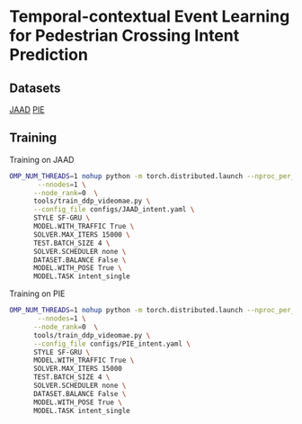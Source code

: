 # Temporal-contextual Event Learning for Pedestrian Crossing Intent Prediction

## Datasets
[JAAD](https://data.nvision2.eecs.yorku.ca/JAAD_dataset/)
[PIE](https://data.nvision2.eecs.yorku.ca/PIE_dataset/)

## Training
Training on JAAD
```bash
OMP_NUM_THREADS=1 nohup python -m torch.distributed.launch --nproc_per_node=6 \
       --nnodes=1 \
      --node_rank=0  \
      tools/train_ddp_videomae.py \
      --config_file configs/JAAD_intent.yaml \
      STYLE SF-GRU \
      MODEL.WITH_TRAFFIC True \
      SOLVER.MAX_ITERS 15000 \
      TEST.BATCH_SIZE 4 \
      SOLVER.SCHEDULER none \
      DATASET.BALANCE False \
      MODEL.WITH_POSE True \
      MODEL.TASK intent_single
```

Training on PIE
```bash
OMP_NUM_THREADS=1 nohup python -m torch.distributed.launch --nproc_per_node=6 \
       --nnodes=1 \
      --node_rank=0  \
      tools/train_ddp_videomae.py \
      --config_file configs/PIE_intent.yaml \
      STYLE SF-GRU \
      MODEL.WITH_TRAFFIC True \
      SOLVER.MAX_ITERS 15000 
      TEST.BATCH_SIZE 4 \
      SOLVER.SCHEDULER none \
      DATASET.BALANCE False \
      MODEL.WITH_POSE True \
      MODEL.TASK intent_single
